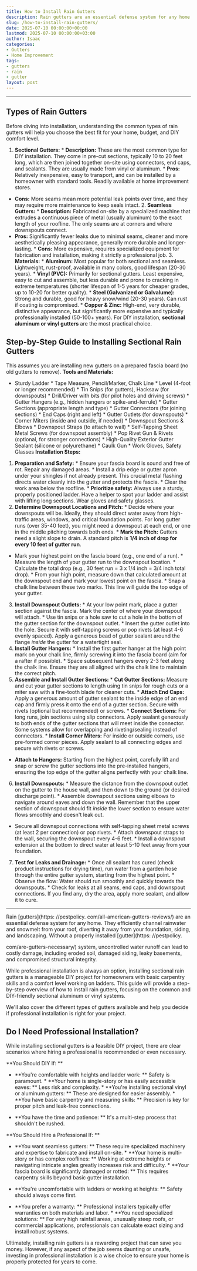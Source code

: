 ```yaml
---
title: How to Install Rain Gutters
description: Rain gutters are an essential defense system for any home. They efficiently channel rainwater and snowmelt from your roof, diverting it away from your...
slug: /how-to-install-rain-gutters/
date: 2025-07-10 00:00:00+00:00
lastmod: 2025-07-10 00:00:00+03:00
author: Isaac
categories:
- Gutters
- Home Improvement
tags:
- gutters
- rain
- gutter
layout: post
---
```

---
## Types of Rain Gutters
Before diving into installation, understanding the common types of rain gutters will help you choose the best fit for your home, budget, and DIY comfort level.
1. **Sectional Gutters:** * **Description:** These are the most common type for DIY installation. They come in pre-cut sections, typically 10 to 20 feet long, which are then joined together on-site using connectors, end caps, and sealants. They are usually made from vinyl or aluminum. * **Pros:** Relatively inexpensive, easy to transport, and can be installed by a homeowner with standard tools. Readily available at home improvement stores.
* **Cons:** More seams mean more potential leak points over time, and they may require more maintenance to keep seals intact. 2. **Seamless Gutters:** * **Description:** Fabricated on-site by a specialized machine that extrudes a continuous piece of metal (usually aluminum) to the exact length of your roofline. The only seams are at corners and where downspouts connect.
* **Pros:** Significantly fewer leaks due to minimal seams, cleaner and more aesthetically pleasing appearance, generally more durable and longer-lasting. * **Cons:** More expensive, requires specialized equipment for fabrication and installation, making it strictly a professional job. 3. **Materials:** * **Aluminum:** Most popular for both sectional and seamless. Lightweight, rust-proof, available in many colors, good lifespan (20-30 years). * **Vinyl (PVC):** Primarily for sectional gutters.
Least expensive, easy to cut and assemble, but less durable and prone to cracking in extreme temperatures (shorter lifespan of 1-5 years for cheaper grades, up to 10-20 for better quality). * **Steel (Galvanized or Galvalume):** Strong and durable, good for heavy snow/wind (20-30 years). Can rust if coating is compromised. * **Copper & Zinc:** High-end, very durable, distinctive appearance, but significantly more expensive and typically professionally installed (50-100+ years).
For DIY installation, **sectional aluminum or vinyl gutters** are the most practical choice.
## Step-by-Step Guide to Installing Sectional Rain Gutters
This assumes you are installing new gutters on a prepared fascia board (no old gutters to remove).
**Tools and Materials:**
* Sturdy Ladder * Tape Measure, Pencil/Marker, Chalk Line * Level (4-foot or longer recommended) * Tin Snips (for gutters), Hacksaw (for downspouts) * Drill/Driver with bits (for pilot holes and driving screws) * Gutter Hangers (e.g., hidden hangers or spike-and-ferrule) * Gutter Sections (appropriate length and type) * Gutter Connectors (for joining sections) * End Caps (right and left) * Gutter Outlets (for downspouts) * Corner Miters (inside and outside, if needed) * Downspout Sections & Elbows * Downspout Straps (to attach to wall) * Self-Tapping Sheet Metal Screws (for downspout assembly) * Pop Rivet Gun & Rivets (optional, for stronger connections) * High-Quality Exterior Gutter Sealant (silicone or polyurethane) * Caulk Gun * Work Gloves, Safety Glasses
**Installation Steps:**
1. **Preparation and Safety:** * Ensure your fascia board is sound and free of rot. Repair any damaged areas. * Install a drip edge or gutter apron under your shingles if not already present. This crucial metal flashing directs water cleanly into the gutter and protects the fascia. * Clear the work area below the roofline. * **Prioritize safety:** Always use a sturdy, properly positioned ladder. Have a helper to spot your ladder and assist with lifting long sections.
Wear gloves and safety glasses.
2. **Determine Downspout Locations and Pitch:** * Decide where your downspouts will be. Ideally, they should direct water away from high-traffic areas, windows, and critical foundation points. For long gutter runs (over 35-40 feet), you might need a downspout at each end, or one in the middle pitching towards both ends. * **Mark the Pitch:** Gutters need a slight slope to drain. A standard pitch is **1/4 inch of drop for every 10 feet of gutter run**.
* Mark your highest point on the fascia board (e.g., one end of a run). * Measure the length of your gutter run to the downspout location. * Calculate the total drop (e.g., 30 feet run = 3 x 1/4 inch = 3/4 inch total drop). * From your high point, measure down that calculated amount at the downspout end and mark your lowest point on the fascia. * Snap a chalk line between these two marks. This line will guide the top edge of your gutter.
3.  **Install Downspout Outlets:** * At your low point mark, place a gutter section against the fascia. Mark the center of where your downspout will attach. * Use tin snips or a hole saw to cut a hole in the bottom of the gutter section for the downspout outlet. * Insert the gutter outlet into the hole. Secure it with self-tapping screws or pop rivets (at least 4-6 evenly spaced). Apply a generous bead of gutter sealant around the flange *inside* the gutter for a watertight seal.
4.  **Install Gutter Hangers:** * Install the first gutter hanger at the high point mark on your chalk line, firmly screwing it into the fascia board (aim for a rafter if possible). * Space subsequent hangers every 2-3 feet along the chalk line. Ensure they are all aligned with the chalk line to maintain the correct pitch.
5. **Assemble and Install Gutter Sections:** * **Cut Gutter Sections:** Measure and cut your gutter sections to length using tin snips for rough cuts or a miter saw with a fine-tooth blade for cleaner cuts. * **Attach End Caps:** Apply a generous amount of gutter sealant to the inside edge of an end cap and firmly press it onto the end of a gutter section. Secure with rivets (optional but recommended) or screws. * **Connect Sections:** For long runs, join sections using slip connectors.
Apply sealant generously to both ends of the gutter sections that will meet inside the connector. Some systems allow for overlapping and riveting/sealing instead of connectors. * **Install Corner Miters:** For inside or outside corners, use pre-formed corner pieces. Apply sealant to all connecting edges and secure with rivets or screws.
* **Attach to Hangers:** Starting from the highest point, carefully lift and snap or screw the gutter sections into the pre-installed hangers, ensuring the top edge of the gutter aligns perfectly with your chalk line.
6. **Install Downspouts:** * Measure the distance from the downspout outlet on the gutter to the house wall, and then down to the ground (or desired discharge point). * Assemble downspout sections using elbows to navigate around eaves and down the wall. Remember that the upper section of downspout should fit *inside* the lower section to ensure water flows smoothly and doesn't leak out.
* Secure all downspout connections with self-tapping sheet metal screws (at least 2 per connection) or pop rivets. * Attach downspout straps to the wall, securing the downspout every 4-6 feet. * Install a downspout extension at the bottom to direct water at least 5-10 feet away from your foundation.
7.  **Test for Leaks and Drainage:** * Once all sealant has cured (check product instructions for drying time), run water from a garden hose through the entire gutter system, starting from the highest point. * Observe the flow: Water should run smoothly and quickly towards the downspouts. * Check for leaks at all seams, end caps, and downspout connections. If you find any, dry the area, apply more sealant, and allow it to cure.
---

Rain [gutters](https: //pestpolicy. com/all-american-gutters-reviews/) are an essential defense system for any home. They efficiently channel rainwater and snowmelt from your roof, diverting it away from your foundation, siding, and landscaping. Without a properly installed [gutter](https: //pestpolicy.

com/are-gutters-necessary/) system, uncontrolled water runoff can lead to costly damage, including eroded soil, damaged siding, leaky basements, and compromised structural integrity.

While professional installation is always an option, installing sectional rain gutters is a manageable DIY project for homeowners with basic carpentry skills and a comfort level working on ladders. This guide will provide a step-by-step overview of how to install rain gutters, focusing on the common and DIY-friendly sectional aluminum or vinyl systems.

We'll also cover the different types of gutters available and help you decide if professional installation is right for your project.

##  Do I Need Professional Installation?

While installing sectional gutters is a feasible DIY project, there are clear scenarios where hiring a professional is recommended or even necessary.

**You Should DIY If: **

* **You're comfortable with heights and ladder work: ** Safety is paramount. * **Your home is single-story or has easily accessible eaves: ** Less risk and complexity. * **You're installing sectional vinyl or aluminum gutters: ** These are designed for easier assembly. * **You have basic carpentry and measuring skills: ** Precision is key for proper pitch and leak-free connections.

* **You have the time and patience: ** It's a multi-step process that shouldn't be rushed.

**You Should Hire a Professional If: **

* **You want seamless gutters: ** These require specialized machinery and expertise to fabricate and install on-site. * **Your home is multi-story or has complex rooflines: ** Working at extreme heights or navigating intricate angles greatly increases risk and difficulty. * **Your fascia board is significantly damaged or rotted: ** This requires carpentry skills beyond basic gutter installation.

* **You're uncomfortable with ladders or working at heights: ** Safety should always come first.

* **You prefer a warranty: ** Professional installers typically offer warranties on both materials and labor. * **You need specialized solutions: ** For very high rainfall areas, unusually steep roofs, or commercial applications, professionals can calculate exact sizing and install robust systems.

Ultimately, installing rain gutters is a rewarding project that can save you money. However, if any aspect of the job seems daunting or unsafe, investing in professional installation is a wise choice to ensure your home is properly protected for years to come.
